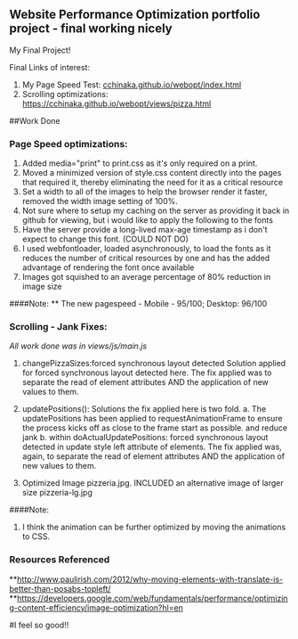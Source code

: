 ## Website Performance Optimization portfolio project - final working nicely

My Final Project!

Final Links of interest:<br/>
1. My Page Speed Test: <a href="cchinaka.github.io/webopt/index.html">cchinaka.github.io/webopt/index.html</a>
2. Scrolling optimizations: <a href="https://cchinaka.github.io/webopt/views/pizza.html">https://cchinaka.github.io/webopt/views/pizza.html</a>


##Work Done

### Page Speed optimizations:
1. Added media="print" to print.css as it's only required on a print.
2. Moved a minimized version of style.css content directly into the pages that required it, thereby eliminating the need for it as a critical resource
3. Set a width to all of the images to help the browser render it faster, removed the width image setting of 100%.
4. Not sure where to setup my caching on the server as providing it back in github for viewing, but i would like to apply the following to the fonts
5. Have the server provide a long-lived max-age timestamp as i don't expect to change this font. (COULD NOT DO)
6. I used webfontloader, loaded asynchronously, to load the fonts as it reduces the number of critical resources by one and has the added advantage of rendering the font once available
7. Images got squished to an average percentage of 80% reduction in image size

####Note: 
** The new pagespeed - Mobile - 95/100; Desktop: 96/100

### Scrolling - Jank Fixes:

*All work done was in views/js/main.js*

1. changePizzaSizes:forced synchronous layout detected
Solution applied for forced synchronous layout detected here. The fix applied was to separate the read of element attributes AND the application of new values to them.

2. updatePositions():
Solutions the fix applied here is two fold.
a. The updatePositions has been applied to requestAnimationFrame to ensure the process kicks off as close to the frame start as possible. and reduce jank
b. within doActualUpdatePositions: forced synchronous layout detected in update style left attribute of elements.
    The fix applied was, again, to separate the read of element attributes AND the application of new values to them.
3. Optimized Image pizzeria.jpg. INCLUDED an alternative image of larger size pizzeria-lg.jpg

####Note:
1. I think the animation can be further optimized by moving the animations to CSS.


### Resources Referenced
**<a href="http://www.paulirish.com/2012/why-moving-elements-with-translate-is-better-than-posabs-topleft/">http://www.paulirish.com/2012/why-moving-elements-with-translate-is-better-than-posabs-topleft/</a>
**<a href="https://developers.google.com/web/fundamentals/performance/optimizing-content-efficiency/image-optimization?hl=en">https://developers.google.com/web/fundamentals/performance/optimizing-content-efficiency/image-optimization?hl=en</a>



#I feel so good!!

